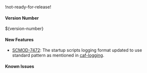!not-ready-for-release!

#### Version Number
${version-number}

#### New Features

- [SCMOD-7472](https://portal.digitalsafe.net/browse/SCMOD-7472): The startup scripts logging format updated to use standard pattern as mentioned in [caf-logging](https://github.com/CAFapi/caf-logging).

#### Known Issues
